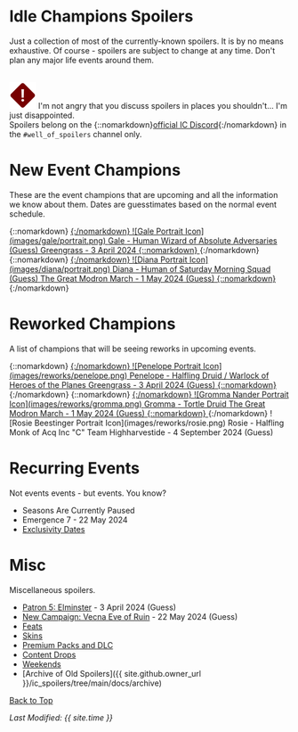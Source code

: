 # Idle Champions Spoilers

Just a collection of most of the currently-known spoilers. It is by no means exhaustive. Of course - spoilers are subject to change at any time. Don't plan any major life events around them.

<br/><span class="spoilerWarningRow">
<span class="spoilerWarningIcon">![Warning Icon](images/general/warning.png)</span>
<span class="spoilerWarning">I'm not angry that you discuss spoilers in places you shouldn't... I'm just disappointed.<br/>Spoilers belong on the {::nomarkdown}<a href="https://discord.gg/idlechampions" target="_blank">official IC Discord</a>{:/nomarkdown} in the `#well_of_spoilers` channel only.</span>
</span>

# New Event Champions

These are the event champions that are upcoming and all the information we know about them. Dates are guesstimates based on the normal event schedule.

<span class="indexChampionTableColumn">
{::nomarkdown}
<a href="gale.html">
{:/nomarkdown}
    <span class="indexChampionTableRow">
        <span class="indexChampionTableIcon">
            ![Gale Portrait Icon](images/gale/portrait.png)
        </span>
        <span class="indexChampionTableInfo">
            <span class="indexChampionTableChampion">
                Gale&nbsp;<span class="indexChampionTableNoLink">- Human Wizard of Absolute Adversaries (Guess)</span>
            </span>
            <span class="indexChampionTableEvent">
                <span class="indexChampionTableNoLink">Greengrass - 3 April 2024</span>
            </span>
        </span>
    </span>
{::nomarkdown}
</a>
{:/nomarkdown}
{::nomarkdown}
<a href="diana.html">
{:/nomarkdown}
    <span class="indexChampionTableRow">
        <span class="indexChampionTableIcon">
            ![Diana Portrait Icon](images/diana/portrait.png)
        </span>
        <span class="indexChampionTableInfo">
            <span class="indexChampionTableChampion">
                Diana&nbsp;<span class="indexChampionTableNoLink">- Human of Saturday Morning Squad (Guess)</span>
            </span>
            <span class="indexChampionTableEvent">
                <span class="indexChampionTableNoLink">The Great Modron March - 1 May 2024 (Guess)</span>
            </span>
        </span>
    </span>
{::nomarkdown}
</a>
{:/nomarkdown}
</span>

# Reworked Champions

A list of champions that will be seeing reworks in upcoming events.

<span class="indexChampionTableColumn">
{::nomarkdown}
<a href="penelope.html">
{:/nomarkdown}
    <span class="indexChampionTableRow">
        <span class="indexChampionTableIcon">
            ![Penelope Portrait Icon](images/reworks/penelope.png)
        </span>
        <span class="indexChampionTableInfo">
            <span class="indexChampionTableChampion">
                Penelope&nbsp;<span class="indexChampionTableNoLink">- Halfling Druid / Warlock of Heroes of the Planes</span>
            </span>
            <span class="indexChampionTableEvent">
                <span class="indexChampionTableNoLink">Greengrass - 3 April 2024 (Guess)</span>
            </span>
        </span>
    </span>
{::nomarkdown}
</a>
{:/nomarkdown}
{::nomarkdown}
<a href="gromma.html">
{:/nomarkdown}
    <span class="indexChampionTableRow">
        <span class="indexChampionTableIcon">
            ![Gromma Nander Portrait Icon](images/reworks/gromma.png)
        </span>
        <span class="indexChampionTableInfo">
            <span class="indexChampionTableChampion">
                Gromma&nbsp;<span class="indexChampionTableNoLink">- Tortle Druid</span>
            </span>
            <span class="indexChampionTableEvent">
                <span class="indexChampionTableNoLink">The Great Modron March - 1 May 2024 (Guess)</span>
            </span>
        </span>
    </span>
{::nomarkdown}
</a>
{:/nomarkdown}
    <span class="indexChampionTableRowNoHover">
        <span class="indexChampionTableIcon">
            ![Rosie Beestinger Portrait Icon](images/reworks/rosie.png)
        </span>
        <span class="indexChampionTableInfo">
            <span class="indexChampionTableChampion">
                Rosie&nbsp;<span class="indexChampionTableNoLink">- Halfling Monk of Acq Inc "C" Team</span>
            </span>
            <span class="indexChampionTableEvent">
                <span class="indexChampionTableNoLink">Highharvestide - 4 September 2024 (Guess)</span>
            </span>
        </span>
    </span>
</span>

# Recurring Events

Not events events - but events. You know?
* Seasons Are Currently Paused
* Emergence 7 - 22 May 2024
* [Exclusivity Dates](exclusivitydates.md)

# Misc

Miscellaneous spoilers.

* [Patron 5: Elminster](patron_5.md) - 3 April 2024 (Guess)
* [New Campaign: Vecna Eve of Ruin](campaign_vecna.md) - 22 May 2024 (Guess)
* [Feats](feats.md)
* [Skins](skins.md)
* [Premium Packs and DLC](premium.md)
* [Content Drops](contentdrops.md)
* [Weekends](weekends.md)
* [Archive of Old Spoilers]({{ site.github.owner_url }}/ic_spoilers/tree/main/docs/archive)

[Back to Top](#top)

*Last Modified: {{ site.time }}*